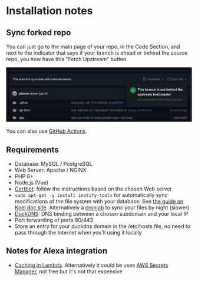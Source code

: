 # Installation notes

## Sync forked repo

You can just go to the main page of your repo, in the Code Section, and next to the indicator that says if your
branch is ahead or behind the source repo, you now have this "Fetch Upstream" button.

![ui_sync_fork.png](docs%2Fui_sync_fork.png)

You can also use [GitHub Actions](https://docs.github.com/en/actions).

## Requirements

* Database: MySQL / PostgreSQL
* Web Server: Apache / NGINX
* PHP 8+
* Node.js (Vue)
* [Certbot](https://certbot.eff.org/): follow the instructions based on the chosen Web server
* `sudo apt-get -y install inotify-tools` for automatically sync modifications of the file system with your database.
  See [the guide on Koel doc site](https://docs.koel.dev/watch.html#_2-set-up-a-watcher-script). Alternatively a
  [cronjob](https://docs.koel.dev/#music-discovery) to sync your files by night (slower)
* [DuckDNS](https://www.duckdns.org/): DNS binding between a chosen subdomain and your local IP
* Port forwarding of ports 80/443
* Store an entry for your duckdns domain in the /etc/hosts file, no need to pass through the Internet
when you'll using it locally

## Notes for Alexa integration

* [Caching in Lambda](https://www.sebastianhesse.de/2018/12/16/caching-in-aws-lambda/). Alternatively
it could be uses [AWS Secrets Manager](https://aws.amazon.com/secrets-manager/), not free but it's not that expensive
